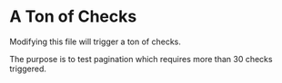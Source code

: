 # A Ton of Checks

Modifying this file will trigger a ton of checks.

The purpose is to test pagination which requires more than 30 checks triggered.

<!--
    Random content for testing: test7
-->
